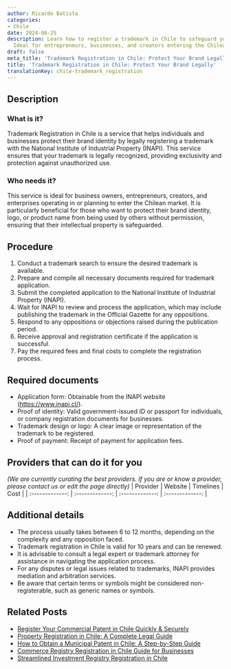 ```yaml
---
author: Ricardo Batista
categories:
- Chile
date: 2024-06-25
description: Learn how to register a trademark in Chile to safeguard your brand identity.
  Ideal for entrepreneurs, businesses, and creators entering the Chilean market.
draft: false
meta_title: 'Trademark Registration in Chile: Protect Your Brand Legally'
title: 'Trademark Registration in Chile: Protect Your Brand Legally'
translationKey: chile-trademark_registration
---
```



## Description
### What is it?
Trademark Registration in Chile is a service that helps individuals and businesses protect their brand identity by legally registering a trademark with the National Institute of Industrial Property (INAPI). This service ensures that your trademark is legally recognized, providing exclusivity and protection against unauthorized use.

### Who needs it?
This service is ideal for business owners, entrepreneurs, creators, and enterprises operating in or planning to enter the Chilean market. It is particularly beneficial for those who want to protect their brand identity, logo, or product name from being used by others without permission, ensuring that their intellectual property is safeguarded.

## Procedure

1. Conduct a trademark search to ensure the desired trademark is available.
2. Prepare and compile all necessary documents required for trademark application.
3. Submit the completed application to the National Institute of Industrial Property (INAPI).
4. Wait for INAPI to review and process the application, which may include publishing the trademark in the Official Gazette for any oppositions.
5. Respond to any oppositions or objections raised during the publication period.
6. Receive approval and registration certificate if the application is successful.
7. Pay the required fees and final costs to complete the registration process.


## Required documents

- Application form: Obtainable from the INAPI website (https://www.inapi.cl/).
- Proof of identity: Valid government-issued ID or passport for individuals, or company registration documents for businesses.
- Trademark design or logo: A clear image or representation of the trademark to be registered.
- Proof of payment: Receipt of payment for application fees.


## Providers that can do it for you
_(We are currently curating the best providers. If you are or know a provider, please contact us or edit the page directly)_
| Provider        |     Website     |     Timelines    |       Cost      |
| :-------------: | :-------------: |  :-------------: | :-------------: |

## Additional details

- The process usually takes between 6 to 12 months, depending on the complexity and any opposition faced.
- Trademark registration in Chile is valid for 10 years and can be renewed.
- It is advisable to consult a legal expert or trademark attorney for assistance in navigating the application process.
- For any disputes or legal issues related to trademarks, INAPI provides mediation and arbitration services.
- Be aware that certain terms or symbols might be considered non-registerable, such as generic names or symbols.




## Related Posts

- [Register Your Commercial Patent in Chile Quickly & Securely](https://tramitit.com/guides/chile/commercial_patent_request/)
- [Property Registration in Chile: A Complete Legal Guide](https://tramitit.com/guides/chile/property_registration/)
- [How to Obtain a Municipal Patent in Chile: A Step-by-Step Guide](https://tramitit.com/guides/chile/municipal_patent_request/)
- [Commerce Registry Registration in Chile Guide for Businesses](https://tramitit.com/guides/chile/commerce_registry_registration/)
- [Streamlined Investment Registry Registration in Chile](https://tramitit.com/guides/chile/investment_registry_registration/)